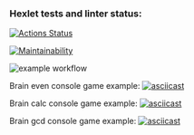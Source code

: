 ### Hexlet tests and linter status:
[![Actions Status](https://github.com/achevozerov/python-project-lvl1/workflows/hexlet-check/badge.svg)](https://github.com/achevozerov/python-project-lvl1/actions)

[![Maintainability](https://api.codeclimate.com/v1/badges/5a0e0aa9745b1d4a7b6c/maintainability)](https://codeclimate.com/github/achevozerov/python-project-lvl1/maintainability)

![example workflow](https://github.com/achevozerov/python-project-lvl1/actions/workflows/superlinter.yml/badge.svg)

Brain even console game example:
[![asciicast](https://asciinema.org/a/kOAKXFH6N7zupEOjHePgJVJbd.svg)](https://asciinema.org/a/kOAKXFH6N7zupEOjHePgJVJbd)

Brain calc console game example:
[![asciicast](https://asciinema.org/a/X2mr6MR3CZvWXz6zYO3RixL46.svg)](https://asciinema.org/a/X2mr6MR3CZvWXz6zYO3RixL46)

Brain gcd console game example:
[![asciicast](https://asciinema.org/a/kWCV6Da0FXO8IOsGAQAiVcvp2.svg)](https://asciinema.org/a/kWCV6Da0FXO8IOsGAQAiVcvp2)
